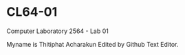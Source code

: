 # CL64-01
Computer Laboratory 2564 - Lab 01

Myname is Thitiphat Acharakun
Edited by Github Text Editor.
